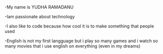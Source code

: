 -My name is YUDHA RAMADANU

-Iam passionate about technology

-I also like to code because how cool it is to make something that people used

-English is not my first langguage but i play so many games and i watch so many movies that i use english on everything (even in my dreams)

<!---
leonforce/leonforce is a ✨ special ✨ repository because its `README.md` (this file) appears on your GitHub profile.
You can click the Preview link to take a look at your changes.
--->
